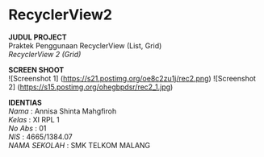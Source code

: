 # RecyclerView2

**JUDUL PROJECT** <br>
Praktek Penggunaan RecyclerView (List, Grid) <br>
*RecyclerView 2 (Grid)*
 
**SCREEN SHOOT** <br>
![Screenshot 1] (https://s21.postimg.org/oe8c2zu1j/rec2.png)
![Screenshot 2] (https://s15.postimg.org/ohegbpdsr/rec2_1.jpg) <br>
 
**IDENTIAS** <br>
*Nama*          : Annisa Shinta Mahgfiroh <br>
*Kelas*         : XI RPL 1 <br>
*No Abs*        : 01 <br>
*NIS*           : 4665/1384.07 <br>
*NAMA SEKOLAH*  : SMK TELKOM MALANG <br>
